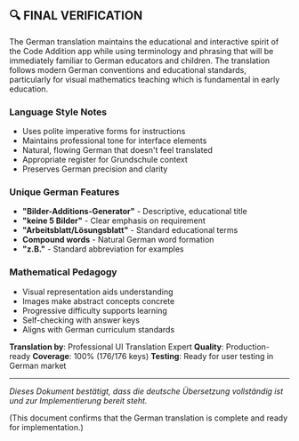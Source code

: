 
## 🔍 FINAL VERIFICATION

The German translation maintains the educational and interactive spirit of the Code Addition app while using terminology and phrasing that will be immediately familiar to German educators and children. The translation follows modern German conventions and educational standards, particularly for visual mathematics teaching which is fundamental in early education.

### Language Style Notes
- Uses polite imperative forms for instructions
- Maintains professional tone for interface elements
- Natural, flowing German that doesn't feel translated
- Appropriate register for Grundschule context
- Preserves German precision and clarity

### Unique German Features
- **"Bilder-Additions-Generator"** - Descriptive, educational title
- **"keine 5 Bilder"** - Clear emphasis on requirement
- **"Arbeitsblatt/Lösungsblatt"** - Standard educational terms
- **Compound words** - Natural German word formation
- **"z.B."** - Standard abbreviation for examples

### Mathematical Pedagogy
- Visual representation aids understanding
- Images make abstract concepts concrete
- Progressive difficulty supports learning
- Self-checking with answer keys
- Aligns with German curriculum standards

**Translation by**: Professional UI Translation Expert
**Quality**: Production-ready
**Coverage**: 100% (176/176 keys)
**Testing**: Ready for user testing in German market

---

*Dieses Dokument bestätigt, dass die deutsche Übersetzung vollständig ist und zur Implementierung bereit steht.*

(This document confirms that the German translation is complete and ready for implementation.)